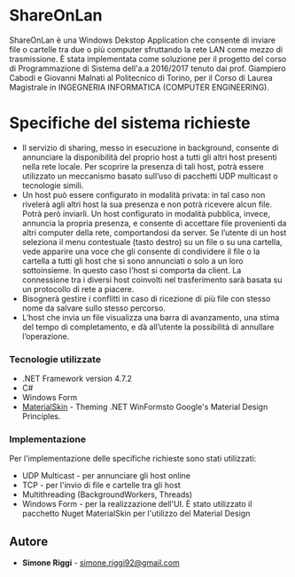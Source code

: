 ﻿# ShareOnLan

ShareOnLan è una Windows Dekstop Application che consente di inviare file o cartelle
tra due o più computer sfruttando la rete LAN come mezzo di trasmissione.
È stata implementata come soluzione per il progetto del corso di Programmazione di Sistema dell'a.a 2016/2017 tenuto dai prof. Giampiero Cabodi e Giovanni Malnati al Politecnico di Torino,
per il Corso di Laurea Magistrale in INGEGNERIA INFORMATICA (COMPUTER ENGINEERING).

# Specifiche del sistema richieste

  - Il servizio di sharing, messo in esecuzione in background, consente di annunciare la
disponibilità del proprio host a tutti gli altri host presenti nella rete locale. Per scoprire la
presenza di tali host, potrà essere utilizzato un meccanismo basato sull’uso di pacchetti UDP
multicast o tecnologie simili.
  - Un host può essere configurato in modalità privata: in tal caso non rivelerà agli altri host la sua presenza e non potrà ricevere alcun file. Potrà però inviarli. Un host configurato in modalità pubblica, invece, annuncia la propria presenza, e consente di accettare file provenienti da altri computer della rete, comportandosi da server. Se l’utente di un host seleziona il menu contestuale (tasto destro) su un file o su una cartella,
vede apparire una voce che gli consente di condividere il file o la cartella a tutti gli host che si sono annunciati o solo a un loro sottoinsieme. In questo caso l’host si comporta da client.
La connessione tra i diversi host coinvolti nel trasferimento sarà basata su un protocollo di
rete a piacere.
- Bisognerà gestire i conflitti in caso di ricezione di più file con stesso nome da salvare sullo
stesso percorso.
- L’host che invia un file visualizza una barra di avanzamento, una stima del tempo di
completamento, e dà all’utente la possibilità di annullare l’operazione.

### Tecnologie utilizzate

* .NET Framework version 4.7.2
* C#
* Windows Form
* [MaterialSkin](https://github.com/IgnaceMaes/MaterialSkin) - Theming .NET WinFormsto Google's Material Design Principles.

### Implementazione

Per l'implementazione delle specifiche richieste sono stati utilizzati:

* UDP Multicast - per annunciare gli host online
* TCP  - per l'invio di file e cartelle tra gli host
* Multithreading (BackgroundWorkers, Threads)
* Windows Form - per la realizzazione dell'UI. È stato utilizzato il pacchetto Nuget MaterialSkin per l'utilizzo del Material Design

## Autore

* **Simone Riggi** - simone.riggi92@gmail.com
